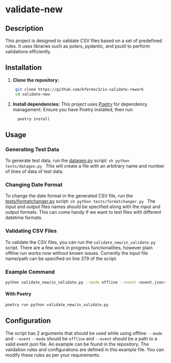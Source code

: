 # validate-new
## Description
This project is designed to validate CSV files based on a set of predefined rules. It uses libraries such as polars, pydantic, and psutil to perform validations efficiently.

## Installation
1. **Clone the repository:**
   ```sh
    git clone https://github.com/kferenc3/in-validate-rework
    cd validate-new
    ```
2. **Install dependencies:**
  This project uses [Poetry](https://python-poetry.org/docs/) for dependency management. Ensure you have Poetry installed, then run:
    ```sh
      poetry install
    ```
## Usage

### Generating Test Data
To generate test data, run the [datagen.py](https://github.com/kferenc3/in-validate-rework/blob/main/tests/datagen.py) script:
    ```sh
    python tests/datagen.py
    ```
This will create a file with an arbitrary name and number of lines of data of test data.

### Changing Date Format
To change the date format in the generated CSV file, run the [tests/formatchanger.py](https://github.com/kferenc3/in-validate-rework/blob/main/tests/formatchanger.py) script:
    ```sh
    python tests/formatchanger.py
    ```
The input and output files names should be specified along with the input and output formats. This can come handy if we want to test files with different datetime formats.

### Validating CSV Files
To validate the CSV files, you can run the `validate_new/in_validate.py` script. There are a few work in progress functionalities, however plain offline run works now without known issues.
Currently the input file name/path can be specified on line 379 of the script.


### Example Command
```sh
python validate_new/in_validate.py --mode offline --event <event.json>
```
#### With Poetry
```sh
poetry run python validate_new/in_validate.py
```

## Configuration
The script has 2 arguments that should be used while using offline:
`--mode` and `--event`
`--mode` should be `offline` and `--event` should be a path to a valid event json file. An example can be found in the repository.
The validation rules and configurations are defined in this example file. You can modify these rules as per your requirements.
